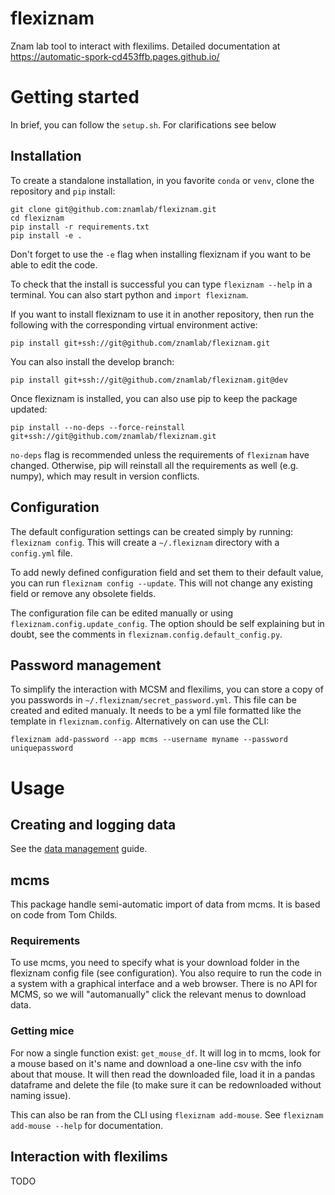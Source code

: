 # flexiznam
Znam lab tool to interact with flexilims. Detailed documentation at https://automatic-spork-cd453ffb.pages.github.io/

# Getting started

In brief, you can follow the `setup.sh`. For clarifications see below

## Installation

To create a standalone installation, in you favorite `conda` or `venv`, clone the repository and `pip` install:

```
git clone git@github.com:znamlab/flexiznam.git
cd flexiznam
pip install -r requirements.txt
pip install -e .
```

Don't forget to use the `-e` flag when installing flexiznam if you want to be able to edit the code.

To check that the install is successful you can type `flexiznam --help` in a terminal. You can also start python and `import flexiznam`.

If you want to install flexiznam to use it in another repository, then run the following with the corresponding virtual environment active:
```
pip install git+ssh://git@github.com/znamlab/flexiznam.git
```

You can also install the develop branch:
```
pip install git+ssh://git@github.com/znamlab/flexiznam.git@dev
```

Once flexiznam is installed, you can also use pip to keep the package updated:
```
pip install --no-deps --force-reinstall git+ssh://git@github.com/znamlab/flexiznam.git
```
`no-deps` flag is recommended unless the requirements of `flexiznam` have changed. Otherwise, pip will reinstall all the requirements as well (e.g. numpy), which may result in version conflicts.

## Configuration

The default configuration settings can be created simply by running: `flexiznam config`. This will create a `~/.flexiznam` directory with a `config.yml` file. 

To add newly defined configuration field and set them to their default value, you can run  `flexiznam config --update`. This will not change any existing field or remove any obsolete fields.

The configuration file can be edited manually or using `flexiznam.config.update_config`. The option should be self explaining but in doubt, see the comments in `flexiznam.config.default_config.py`.

## Password management

To simplify the interaction with MCSM and flexilims, you can store a copy of you passwords in `~/.flexiznam/secret_password.yml`. This file can be created and edited manualy. It needs to be a yml file formatted like the template in `flexiznam.config`. Alternatively on can use the CLI:

`flexiznam add-password --app mcms --username myname --password uniquepassword`

# Usage

## Creating and logging data
See the [data management](docs/data_management.md) guide.

## mcms

This package handle semi-automatic import of data from mcms. It is based on code from Tom Childs.

### Requirements

To use mcms, you need to specify what is your download folder in the flexiznam config file (see configuration). You also require to run the code in a system with a graphical interface and a web browser. There is no API for MCMS, so we will "automanually" click the relevant menus to download data.

### Getting mice

For now a single function exist: `get_mouse_df`. It will log in to mcms, look for a mouse based on it's name and download a one-line csv with the info about that mouse. It will then read the downloaded file, load it in a pandas dataframe and delete the file (to make sure it can be redownloaded without naming issue).

This can also be ran from the CLI using `flexiznam add-mouse`. See `flexiznam add-mouse --help` for documentation.

## Interaction with flexilims

TODO
